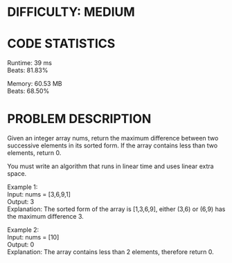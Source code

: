 # DIFFICULTY: MEDIUM

# CODE STATISTICS

Runtime: 39 ms <br />
Beats: 81.83%

Memory: 60.53 MB <br />
Beats: 68.50%

# PROBLEM DESCRIPTION
Given an integer array nums, return the maximum difference between two successive elements in its sorted form. If the array contains less than two elements, return 0.<br />

You must write an algorithm that runs in linear time and uses linear extra space.

Example 1: <br />
Input: nums = [3,6,9,1]<br />
Output: 3<br />
Explanation: The sorted form of the array is [1,3,6,9], either (3,6) or (6,9) has the maximum difference 3.<br />


Example 2: <br />
Input: nums = [10]<br />
Output: 0<br />
Explanation: The array contains less than 2 elements, therefore return 0.
